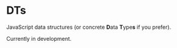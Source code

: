 # DTs

JavaScript data structures (or concrete **D**ata **T**ype**s** if you prefer).

Currently in development.
